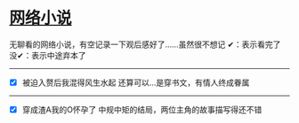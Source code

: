# [网络小说](https://github.com/noteMay/Note/issues/5)

无聊看的网络小说，有空记录一下观后感好了……虽然很不想记
✔：表示看完了
没✔：表示中途弃本了

---

- [x] 被迫入赘后我混得风生水起
还算可以…是穿书文，有情人终成眷属

---

- [x] 穿成渣A我的O怀孕了
中规中矩的结局，两位主角的故事描写得还不错